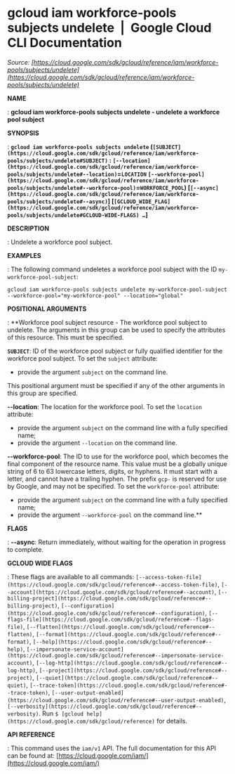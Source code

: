 # gcloud iam workforce-pools subjects undelete  |  Google Cloud CLI Documentation

*Source: [https://cloud.google.com/sdk/gcloud/reference/iam/workforce-pools/subjects/undelete](https://cloud.google.com/sdk/gcloud/reference/iam/workforce-pools/subjects/undelete)*

**NAME**

: **gcloud iam workforce-pools subjects undelete - undelete a workforce pool subject**

**SYNOPSIS**

: **`gcloud iam workforce-pools subjects undelete` (`[SUBJECT](https://cloud.google.com/sdk/gcloud/reference/iam/workforce-pools/subjects/undelete#SUBJECT)` : `[--location](https://cloud.google.com/sdk/gcloud/reference/iam/workforce-pools/subjects/undelete#--location)`=`LOCATION` `[--workforce-pool](https://cloud.google.com/sdk/gcloud/reference/iam/workforce-pools/subjects/undelete#--workforce-pool)`=`WORKFORCE_POOL`) [`[--async](https://cloud.google.com/sdk/gcloud/reference/iam/workforce-pools/subjects/undelete#--async)`] [`[GCLOUD_WIDE_FLAG](https://cloud.google.com/sdk/gcloud/reference/iam/workforce-pools/subjects/undelete#GCLOUD-WIDE-FLAGS) …`]**

**DESCRIPTION**

: Undelete a workforce pool subject.

**EXAMPLES**

: The following command undeletes a workforce pool subject with the ID
`my-workforce-pool-subject`:

```
gcloud iam workforce-pools subjects undelete my-workforce-pool-subject --workforce-pool="my-workforce-pool" --location="global"
```

**POSITIONAL ARGUMENTS**

: **Workforce pool subject resource - The workforce pool subject to undelete. The
arguments in this group can be used to specify the attributes of this resource.
This must be specified.

**`SUBJECT`**:
ID of the workforce pool subject or fully qualified identifier for the workforce
pool subject.
To set the `subject` attribute:

- provide the argument `subject` on the command line.

This positional argument must be specified if any of the other arguments in this
group are specified.

**--location**:
The location for the workforce pool.
To set the `location` attribute:

- provide the argument `subject` on the command line with a fully
specified name;
- provide the argument `--location` on the command line.

**--workforce-pool**:
The ID to use for the workforce pool, which becomes the final component of the
resource name. This value must be a globally unique string of 6 to 63 lowercase
letters, digits, or hyphens. It must start with a letter, and cannot have a
trailing hyphen. The prefix `gcp-` is reserved for use by Google, and
may not be specified.
To set the `workforce-pool` attribute:

- provide the argument `subject` on the command line with a fully
specified name;
- provide the argument `--workforce-pool` on the command line.**

**FLAGS**

: **--async**:
Return immediately, without waiting for the operation in progress to complete.

**GCLOUD WIDE FLAGS**

: These flags are available to all commands: `[--access-token-file](https://cloud.google.com/sdk/gcloud/reference#--access-token-file)`,
`[--account](https://cloud.google.com/sdk/gcloud/reference#--account)`, `[--billing-project](https://cloud.google.com/sdk/gcloud/reference#--billing-project)`,
`[--configuration](https://cloud.google.com/sdk/gcloud/reference#--configuration)`,
`[--flags-file](https://cloud.google.com/sdk/gcloud/reference#--flags-file)`,
`[--flatten](https://cloud.google.com/sdk/gcloud/reference#--flatten)`, `[--format](https://cloud.google.com/sdk/gcloud/reference#--format)`, `[--help](https://cloud.google.com/sdk/gcloud/reference#--help)`, `[--impersonate-service-account](https://cloud.google.com/sdk/gcloud/reference#--impersonate-service-account)`,
`[--log-http](https://cloud.google.com/sdk/gcloud/reference#--log-http)`,
`[--project](https://cloud.google.com/sdk/gcloud/reference#--project)`, `[--quiet](https://cloud.google.com/sdk/gcloud/reference#--quiet)`, `[--trace-token](https://cloud.google.com/sdk/gcloud/reference#--trace-token)`, `[--user-output-enabled](https://cloud.google.com/sdk/gcloud/reference#--user-output-enabled)`,
`[--verbosity](https://cloud.google.com/sdk/gcloud/reference#--verbosity)`.
Run `$ [gcloud help](https://cloud.google.com/sdk/gcloud/reference)` for details.

**API REFERENCE**

: This command uses the `iam/v1` API. The full documentation for this
API can be found at: [https://cloud.google.com/iam/](https://cloud.google.com/iam/)